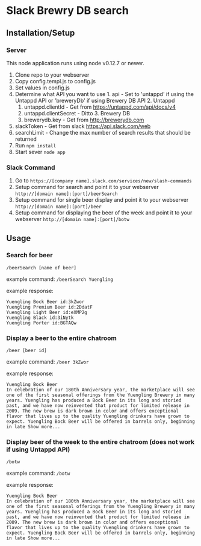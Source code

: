 # Slack Brewry DB search
## Installation/Setup
### Server
This node application runs using node v0.12.7 or newer.

1. Clone repo to your webserver
2. Copy config.templ.js to config.js
3. Set values in config.js
  1. Determine what API you want to use
    1. api - Set to 'untappd' if using the Untappd API or 'breweryDb' if using Brewery DB API
    2. Untappd
      1. untappd.clientId - Get from https://untappd.com/api/docs/v4
      2. untappd.clientSecret - Ditto
    3. Brewery DB
      1. brewerydb.key - Get from http://brewerydb.com
  2. slackToken - Get from slack https://api.slack.com/web
  3. searchLimit - Change the max number of search results that should be returned
4. Run `npm install`
5. Start sever `node app`

### Slack Command
1. Go to `https://[company name].slack.com/services/new/slash-commands`
2. Setup command for search and point it to your webserver `http://[domain name]:[port]/beerSearch`
3. Setup command for single beer display and point it to your webserver `http://[domain name]:[port]/beer`
4. Setup command for displaying the beer of the week and point it to your webserver `http://[domain name]:[port]/botw`

## Usage
### Search for beer
`/beerSearch [name of beer]`

example command:
`/beerSearch Yuengling`

example response:
```
Yuengling Bock Beer id:3kZwor
Yuengling Premium Beer id:2DdatF
Yuengling Light Beer id:eXMP2g
Yuengling Black id:3iNytk
Yuengling Porter id:BGTAQw
```

### Display a beer to the entire chatroom
`/beer [beer id]`

example command:
`/beer 3kZwor`

example response:
```
Yuengling Bock Beer
In celebration of our 180th Anniversary year, the marketplace will see one of the first seasonal offerings from the Yuengling Brewery in many years. Yuengling has produced a Bock Beer in its long and storied past, and we have now reinvented that product for limited release in 2009. The new brew is dark brown in color and offers exceptional flavor that lives up to the quality Yuengling drinkers have grown to expect. Yuengling Bock Beer will be offered in barrels only, beginning in late Show more...
```

### Display beer of the week to the entire chatroom (does not work if using Untappd API)
`/botw`

example command:
`/botw`

example response:
```
Yuengling Bock Beer
In celebration of our 180th Anniversary year, the marketplace will see one of the first seasonal offerings from the Yuengling Brewery in many years. Yuengling has produced a Bock Beer in its long and storied past, and we have now reinvented that product for limited release in 2009. The new brew is dark brown in color and offers exceptional flavor that lives up to the quality Yuengling drinkers have grown to expect. Yuengling Bock Beer will be offered in barrels only, beginning in late Show more...
```
